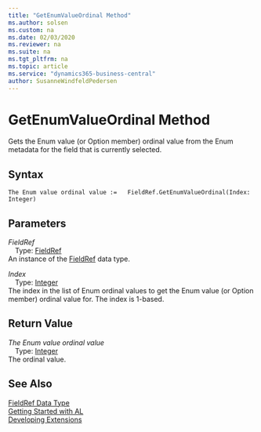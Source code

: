 ```yaml
---
title: "GetEnumValueOrdinal Method"
ms.author: solsen
ms.custom: na
ms.date: 02/03/2020
ms.reviewer: na
ms.suite: na
ms.tgt_pltfrm: na
ms.topic: article
ms.service: "dynamics365-business-central"
author: SusanneWindfeldPedersen
---
```

[//]: # (START>DO_NOT_EDIT)
[//]: # (IMPORTANT:Do not edit any of the content between here and the END>DO_NOT_EDIT.)
[//]: # (Any modifications should be made in the .xml files in the ModernDev repo.)
# GetEnumValueOrdinal Method
Gets the Enum value (or Option member) ordinal value from the Enum metadata for the field that is currently selected.


## Syntax
```
The Enum value ordinal value :=   FieldRef.GetEnumValueOrdinal(Index: Integer)
```
## Parameters
*FieldRef*  
&emsp;Type: [FieldRef](fieldref-data-type.md)  
An instance of the [FieldRef](fieldref-data-type.md) data type.  

*Index*  
&emsp;Type: [Integer](../integer/integer-data-type.md)  
The index in the list of Enum ordinal values to get the Enum value (or Option member) ordinal value for. The index is 1-based.  


## Return Value
*The Enum value ordinal value*  
&emsp;Type: [Integer](../integer/integer-data-type.md)  
The ordinal value.  


[//]: # (IMPORTANT: END>DO_NOT_EDIT)
## See Also
[FieldRef Data Type](fieldref-data-type.md)  
[Getting Started with AL](../../devenv-get-started.md)  
[Developing Extensions](../../devenv-dev-overview.md)